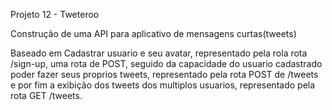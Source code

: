 Projeto 12 - Tweteroo

Construção de uma API para aplicativo de mensagens curtas(tweets)

Baseado em Cadastrar usuario e seu avatar, representado pela rola rota /sign-up, uma rota de POST, seguido da capacidade do usuario cadastrado poder fazer seus proprios tweets, representado pela rota POST de /tweets e por fim a exibição dos tweets dos multiplos usuarios, representado pela rota GET /tweets.